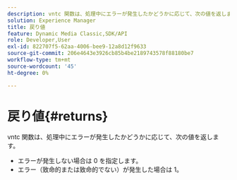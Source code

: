 ```yaml
---
description: vntc 関数は、処理中にエラーが発生したかどうかに応じて、次の値を返します。
solution: Experience Manager
title: 戻り値
feature: Dynamic Media Classic,SDK/API
role: Developer,User
exl-id: 822707f5-62aa-4006-bee9-12a8d12f9633
source-git-commit: 206e4643e3926cb85b4be2189743578f88180be7
workflow-type: tm+mt
source-wordcount: '45'
ht-degree: 0%

---
```


# 戻り値{#returns}

vntc 関数は、処理中にエラーが発生したかどうかに応じて、次の値を返します。

* エラーが発生しない場合は 0 を指定します。
* エラー（致命的または致命的でない）が発生した場合は 1。
